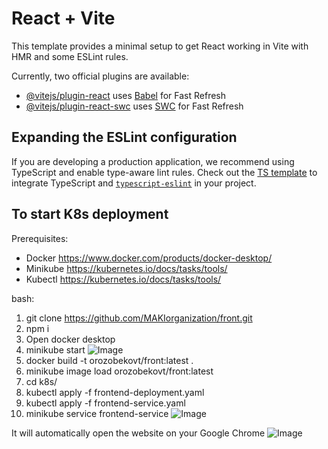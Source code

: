 # React + Vite

This template provides a minimal setup to get React working in Vite with HMR and some ESLint rules.

Currently, two official plugins are available:

- [@vitejs/plugin-react](https://github.com/vitejs/vite-plugin-react/blob/main/packages/plugin-react/README.md) uses [Babel](https://babeljs.io/) for Fast Refresh
- [@vitejs/plugin-react-swc](https://github.com/vitejs/vite-plugin-react-swc) uses [SWC](https://swc.rs/) for Fast Refresh

## Expanding the ESLint configuration

If you are developing a production application, we recommend using TypeScript and enable type-aware lint rules. Check out the [TS template](https://github.com/vitejs/vite/tree/main/packages/create-vite/template-react-ts) to integrate TypeScript and [`typescript-eslint`](https://typescript-eslint.io) in your project.

## To start K8s deployment

Prerequisites:
- Docker https://www.docker.com/products/docker-desktop/
- Minikube https://kubernetes.io/docs/tasks/tools/
- Kubectl https://kubernetes.io/docs/tasks/tools/

bash:
1. git clone https://github.com/MAKIorganization/front.git
2. npm i
3. Open docker desktop
4. minikube start
![Image](https://github.com/user-attachments/assets/20f82874-7997-4ff9-9dfa-e8d1f94c8067)
5. docker build -t orozobekovt/front:latest .
6. minikube image load orozobekovt/front:latest
7. cd k8s/
8. kubectl apply -f frontend-deployment.yaml
9. kubectl apply -f frontend-service.yaml
10. minikube service frontend-service
![Image](https://github.com/user-attachments/assets/1bfcf701-0ebe-4ce2-8139-eeab3b707e0d)

It will automatically open the website on your Google Chrome
![Image](https://github.com/user-attachments/assets/49248837-260b-4ed6-9b92-5214e3aa774c)

